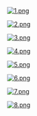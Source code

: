 [![1.png](https://i.postimg.cc/0NkZtvfQ/1.png)](https://postimg.cc/4Y0zdrjk)

[![2.png](https://i.postimg.cc/d056pfH9/2.png)](https://postimg.cc/4KhphWTK)

[![3.png](https://i.postimg.cc/zBMjXg1b/3.png)](https://postimg.cc/cgRYF6C0)

[![4.png](https://i.postimg.cc/T1Dcy3Rk/4.png)](https://postimg.cc/64BZgw4R)

[![5.png](https://i.postimg.cc/jqwc3Zzz/5.png)](https://postimg.cc/LhSjnkQX)

[![6.png](https://i.postimg.cc/htg0jnNr/6.png)](https://postimg.cc/4mLcLDf7)

[![7.png](https://i.postimg.cc/6QpLr0W4/7.png)](https://postimg.cc/NKZHYRrQ)

[![8.png](https://i.postimg.cc/NMy6Vjrg/8.png)](https://postimg.cc/WFvqqjnK)


